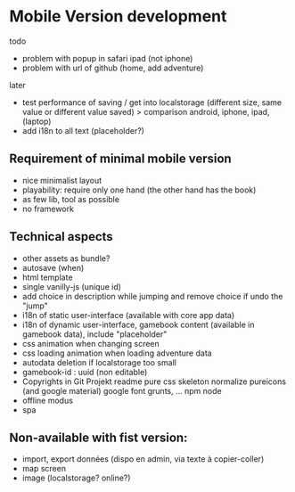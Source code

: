 # Mobile Version development

todo
* problem with popup in safari ipad (not iphone)
* problem with url of github (home, add adventure)

later
* test performance of saving / get into localstorage (different size, same value or different value saved) > comparison android, iphone, ipad, (laptop)
* add i18n to all text (placeholder?)

## Requirement of minimal mobile version
* nice minimalist layout
* playability: require only one hand (the other hand has the book)
* as few lib, tool as possible
* no framework

## Technical aspects
* other assets as bundle?
* autosave (when)
* html template
* single vanilly-js (unique id)
* add choice in description while jumping and remove choice if undo the "jump"
* i18n of static user-interface (available with core app data)
* i18n of dynamic user-interface, gamebook content (available in gamebook data), include "placeholder"
* css animation when changing screen
* css loading animation when loading adventure data
* autodata deletion if localstorage too small
* gamebook-id : uuid (non editable)
* Copyrights in Git Projekt readme
    pure css
    skeleton
    normalize
    pureicons (and google material)
    google font
    grunts, ...
    npm
    node
* offline modus
* spa
    
## Non-available with fist version:
* import, export données (dispo en admin, via texte à copier-coller)
* map screen
* image (localstorage? online?)

